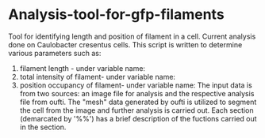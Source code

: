 # Analysis-tool-for-gfp-filaments
Tool for identifying length and position of filament in a cell. Current analysis done on Caulobacter cresentus cells.
This script is written to determine various parameters such as: 
1. filament length - under variable name: 
2. total intensity of filament- under variable name: 
3. position occupancy of filament- under variable name: The input data is from two sources: an image file for analysis and 
the respective analysis file from oufti. The "mesh" data generated by oufti is utilized to segment the cell from the image 
and further analysis is carried out. Each section (demarcated by '%%') has a brief description of the fuctions carried out 
in the section.

